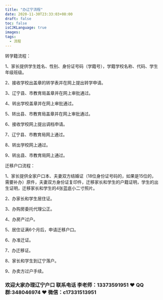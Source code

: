 ```yaml
---
title: "办辽宁流程"
date: 2020-11-30T23:33:03+08:00
draft: false
toc: false
isCJKLanguage: true
images:
tags: 
  - 流程
---
```




转学籍流程：

1、家长提供学生姓名、性别、身份证号码（学籍号），学籍学校名称、代码、学生年级班级。

2、接收学校出盖章的转学表并在网上提出转学申请。

3、辽宁县、市教育局盖章并在网上审批通过。

4、转出学校盖章并在网上审批通过。

5、转出县、市教育局盖章并在网上审批通过。

6、接收学校网上提出调档申请。

7、辽宁县、市教育局网上通过。

8、转出学校网上通过。

9、转出县、市教育局网上通过。

迁移户口流程：

1、家长提供全家户口本、夫妻双方结婚证（18位身份证号码的，如果是15位的，需要补办）原件，夫妻双方身份证复印件，迁移家长和学生的户籍证明，学生的出生证明，迁移家长和学生的4张蓝底小二寸照片。

2、办家长和学生居住证。

3、办购房委托代理公正。

4、办房产过户。

5、居住证满6个月后，申请迁移户口。

6、办准迁证。

7、办迁移证。

8、家长和学生到辽宁落户。

9、办卖方过户手续。

### 欢迎大家办理辽宁户口 联系电话 李老师：13373591951 ❤️ QQ群:348046974 ❤️ 微信：c17331513951 

